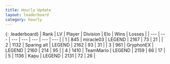 ```yaml
---
title: Hourly Update
layout: leaderboard
category: hourly
---
```


{: .leaderboard}
| Rank | LV | Player | Division | Elo | Wins | Losses |
| --- | --- | --- | --- | --- | --- | --- |
| <span data-change="0">1</span> | 845 | <span title="ID: 416373">miracle03</span> | LEGEND | <span data-change="0">2167</span> | <span data-change="0">73</span> | <span data-change="0">21</span> |
| <span data-change="1">2</span> | 1132 | <span title="ID: 203132">Sparing alt</span> | LEGEND | <span data-change="4">2162</span> | <span data-change="1">93</span> | <span data-change="0">31</span> |
| <span data-change="-1">3</span> | 961 | <span title="ID: 315148">GryphonEX</span> | LEGEND | <span data-change="0">2160</span> | <span data-change="0">214</span> | <span data-change="0">95</span> |
| <span data-change="0">4</span> | 1410 | <span title="ID: 164871">TeamMario</span> | LEGEND | <span data-change="9">2159</span> | <span data-change="3">66</span> | <span data-change="0">17</span> |
| <span data-change="0">5</span> | 1136 | <span title="ID: 204953">Kapu</span> | LEGEND | <span data-change="0">2131</span> | <span data-change="0">72</span> | <span data-change="0">26</span> |
